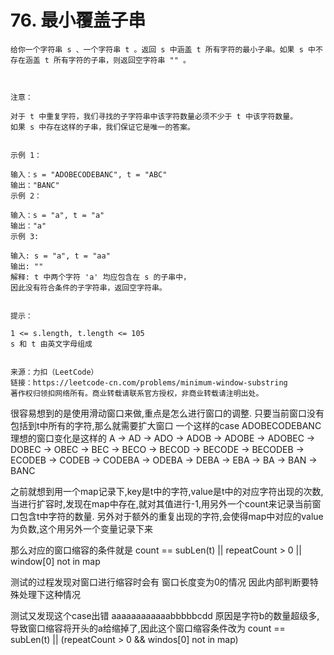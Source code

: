 # 76. 最小覆盖子串
```
给你一个字符串 s 、一个字符串 t 。返回 s 中涵盖 t 所有字符的最小子串。如果 s 中不存在涵盖 t 所有字符的子串，则返回空字符串 "" 。

 

注意：

对于 t 中重复字符，我们寻找的子字符串中该字符数量必须不少于 t 中该字符数量。
如果 s 中存在这样的子串，我们保证它是唯一的答案。
 

示例 1：

输入：s = "ADOBECODEBANC", t = "ABC"
输出："BANC"
示例 2：

输入：s = "a", t = "a"
输出："a"
示例 3:

输入: s = "a", t = "aa"
输出: ""
解释: t 中两个字符 'a' 均应包含在 s 的子串中，
因此没有符合条件的子字符串，返回空字符串。
 

提示：

1 <= s.length, t.length <= 105
s 和 t 由英文字母组成


来源：力扣（LeetCode）
链接：https://leetcode-cn.com/problems/minimum-window-substring
著作权归领扣网络所有。商业转载请联系官方授权，非商业转载请注明出处。
```

很容易想到的是使用滑动窗口来做,重点是怎么进行窗口的调整.
只要当前窗口没有包括到t中所有的字符,那么就需要扩大窗口
一个这样的case ADOBECODEBANC
理想的窗口变化是这样的
A -> AD -> ADO -> ADOB -> ADOBE -> ADOBEC -> DOBEC -> OBEC -> BEC -> BECO -> BECOD -> BECODE -> BECODEB -> ECODEB -> CODEB -> CODEBA -> ODEBA -> DEBA ->
EBA -> BA -> BAN -> BANC

之前就想到用一个map记录下,key是t中的字符,value是t中的对应字符出现的次数,当进行扩容时,发现在map中存在,就对其值进行-1,用另外一个count来记录当前窗口包含t中字符的数量.
另外对于额外的重复出现的字符,会使得map中对应的value为负数,这个用另外一个变量记录下来

那么对应的窗口缩容的条件就是 count == subLen(t) || repeatCount > 0 || window[0] not in map

测试的过程发现对窗口进行缩容时会有 窗口长度变为0的情况 因此内部判断要特殊处理下这种情况

测试又发现这个case出错 aaaaaaaaaaaabbbbbcdd
原因是字符b的数量超级多,导致窗口缩容将开头的a给缩掉了,因此这个窗口缩容条件改为
count == subLen(t) || (repeatCount > 0 && windos[0] not in map)
